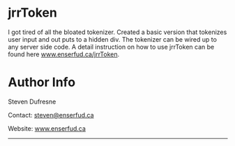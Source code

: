 jrrToken
=======
I got tired of all the bloated tokenizer. Created a basic version that tokenizes user input and out puts to a hidden div. The tokenizer can be wired up to any server side code.
A detail instruction on how to use jrrToken can be found here www.enserfud.ca/jrrToken.


Author Info
===========
Steven Dufresne

Contact: steven@enserfud.ca

Website: www.enserfud.ca

* * *

